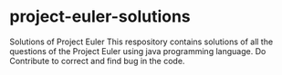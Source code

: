 # project-euler-solutions
Solutions of Project Euler
This respository contains solutions of all the questions of the Project Euler using java programming language.
Do Contribute to correct and find bug in the code.
